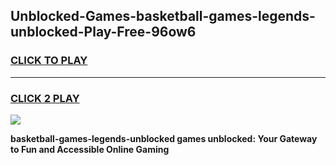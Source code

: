 
## Unblocked-Games-basketball-games-legends-unblocked-Play-Free-96ow6
<h3>
<a href="https://premium76.site?title=basketball-games-legends-unblocked&ref=15A">CLICK TO PLAY</a></h3>
<hr>

<h3>
<a href="https://premium76.site?title=basketball-games-legends-unblocked&ref=15A">CLICK 2 PLAY</a>
  
</h3>

<a href="https://premium76.site?title=basketball-games-legends-unblocked&ref=15A"><img src="https://clearcache.store/games.png"></a>


**basketball-games-legends-unblocked games unblocked: Your Gateway to Fun and Accessible Online Gaming**
